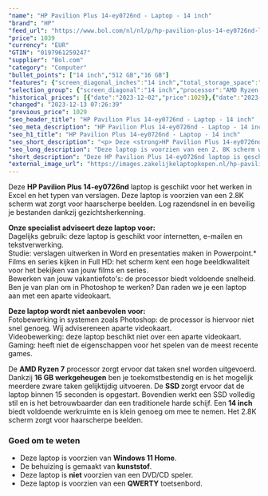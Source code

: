 ```yaml
---
"name": "HP Pavilion Plus 14-ey0726nd - Laptop - 14 inch"
"brand": "HP"
"feed_url": "https://www.bol.com/nl/nl/p/hp-pavilion-plus-14-ey0726nd-laptop-14-inch/9300000164543113"
"price": 1039
"currency": "EUR"
"GTIN": "0197961259247"
"supplier": "Bol.com"
"category": "Computer"
"bullet_points": ["14 inch","512 GB","16 GB"]
"features": {"screen_diagonal_inches":"14 inch","total_storage_space":"512 GB","memory_size":"16 GB"}
"selection_group": {"screen_diagonal":"14 inch","processor":"AMD Ryzen 7","changed_price_past_3_days":true,"product_family":"Pavilion"}
"historical_prices": [{"date":"2023-12-02","price":1029},{"date":"2023-12-13","price":1039}]
"changed": "2023-12-13 07:26:39"
"previous_price": 1029
"seo_header_title": "HP Pavilion Plus 14-ey0726nd - Laptop - 14 inch"
"seo_meta_description": "HP Pavilion Plus 14-ey0726nd - Laptop - 14 inch"
"seo_h1_title": "HP Pavilion Plus 14-ey0726nd - Laptop - 14 inch"
"seo_short_description": "<p> Deze <strong>HP Pavilion Plus 14-ey0726nd</strong> laptop is geschikt voor het werken in Excel en het typen van verslagen."
"seo_long_description": "Deze laptop is voorzien van een 2. 8K scherm wat zorgt voor haarscherpe beelden. Log razendsnel in en beveilig je bestanden dankzij gezichtsherkenning.  </p> <p> <strong>Onze specialist adviseert deze laptop voor:</strong><br /> Dagelijks gebruik: deze laptop is geschikt voor internetten, e-mailen en tekstverwerking. <br /> Studie: verslagen uitwerken in Word en presentaties maken in Powerpoint. *<br /> Films en series kijken in Full HD: het scherm kent een hoge beeldkwaliteit voor het bekijken van jouw films en series. <br /> Bewerken van jouw vakantiefoto's: de processor biedt voldoende snelheid. Ben je van plan om in Photoshop te werken? Dan raden we je een laptop aan met een aparte videokaart. </p> <p> <strong>Deze laptop wordt niet aanbevolen voor:</strong><br /> Fotobewerking in systemen zoals Photoshop: de processor is hiervoor niet snel genoeg. Wij advisereneen aparte videokaart. <br /> Videobewerking: deze laptop beschikt niet over een aparte videokaart. <br /> Gaming: heeft niet de eigenschappen voor het spelen van de meest recente games.  </p> <p> De <strong>AMD Ryzen 7</strong> processor zorgt ervoor dat taken snel worden uitgevoerd. Dankzij <strong>16 GB werkgeheugen</strong> ben je toekomstbestendig en is het mogelijk meerdere zware taken gelijktijdig uitvoeren. De <strong>SSD </strong>zorgt ervoor dat de laptop binnen 15 seconden is opgestart. Bovendien werkt een SSD volledig stil en is het betrouwbaarder dan een traditionele harde schijf. Een <strong>14 inch</strong> biedt voldoende werkruimte en is klein genoeg om mee te nemen. Het 2. 8K scherm zorgt voor haarscherpe beelden.  </p> <p> </p> <h3> Goed om te weten</h3> <p> </p> <ul> <li>Deze laptop is voorzien van <strong>Windows 11 Home</strong>. </li> <li>De behuizing is gemaakt van <strong>kunststof</strong>. </li> <li>Deze laptop is <strong>niet </strong>voorzien van een DVD/CD speler. </li> <li>Deze laptop is voorzien van een <strong>QWERTY</strong> toetsenbord. </li> </ul>"
"short_description": "Deze HP Pavilion Plus 14-ey0726nd laptop is geschikt voor het werken in Excel en het typen van verslagen. Deze laptop is voorzien van een 2.8K scherm wat zorgt voor haarscherpe beelden. Log razendsnel in en beveilig je bestanden dankzij gezichtsherkenning. Onze specialist adviseert deze laptop voor: Dagelijks gebruik: deze laptop is geschikt voor internetten, e-mailen en tekstverwerking. Studie: verslagen uitwerken in Word en presentaties maken in Powerpoint.* Films en series kijken in Full HD: het scherm kent een hoge beeldkwaliteit voor het bekijken van jouw films en series. Bewerken van jouw vakantiefoto's: de processor biedt voldoende snelheid. Ben je van plan om in Photoshop te werken? Dan raden we je een laptop aan met een aparte videokaart. Deze laptop wordt niet aanbevolen voor: Fotobewerking in systemen zoals Photoshop: de processor is hiervoor niet snel genoeg. Wij advisereneen aparte videokaart. Videobewerking: deze laptop beschikt niet over een aparte videokaart. Gaming: heeft niet de eigenschappen voor het spelen van de meest recente games. De AMD Ryzen 7 processor zorgt ervoor dat taken snel worden uitgevoerd. Dankzij 16 GB werkgeheugen ben je toekomstbestendig en is het mogelijk meerdere zware taken gelijktijdig uitvoeren. De SSD zorgt ervoor dat de laptop binnen 15 seconden is opgestart. Bovendien werkt een SSD volledig stil en is het betrouwbaarder dan een traditionele harde schijf. Een 14 inch biedt voldoende werkruimte en is klein genoeg om mee te nemen. Het 2.8K scherm zorgt voor haarscherpe beelden. Goed om te weten Deze laptop is voorzien van Windows 11 Home. De behuizing is gemaakt van kunststof. Deze laptop is niet voorzien van een DVD/CD speler. Deze laptop is voorzien van een QWERTY toetsenbord."
"external_image_url": "https://images.zakelijkelaptopkopen.nl/hp-pavilion-plus-14-ey0726nd-laptop-14-inch.webp"
---
```


<p> Deze <strong>HP Pavilion Plus 14-ey0726nd</strong> laptop is geschikt voor het werken in Excel en het typen van verslagen. Deze laptop is voorzien van een 2.8K scherm wat zorgt voor haarscherpe beelden. Log razendsnel in en beveilig je bestanden dankzij gezichtsherkenning.  </p> <p> <strong>Onze specialist adviseert deze laptop voor:</strong><br /> Dagelijks gebruik: deze laptop is geschikt voor internetten, e-mailen en tekstverwerking. <br /> Studie: verslagen uitwerken in Word en presentaties maken in Powerpoint.*<br /> Films en series kijken in Full HD: het scherm kent een hoge beeldkwaliteit voor het bekijken van jouw films en series.<br /> Bewerken van jouw vakantiefoto's: de processor biedt voldoende snelheid. Ben je van plan om in Photoshop te werken? Dan raden we je een laptop aan met een aparte videokaart. </p> <p> <strong>Deze laptop wordt niet aanbevolen voor:</strong><br /> Fotobewerking in systemen zoals Photoshop: de processor is hiervoor niet snel genoeg. Wij advisereneen aparte videokaart. <br /> Videobewerking: deze laptop beschikt niet over een aparte videokaart. <br /> Gaming: heeft niet de eigenschappen voor het spelen van de meest recente games.  </p> <p> De <strong>AMD Ryzen 7</strong> processor zorgt ervoor dat taken snel worden uitgevoerd. Dankzij <strong>16 GB werkgeheugen</strong> ben je toekomstbestendig en is het mogelijk meerdere zware taken gelijktijdig uitvoeren. De <strong>SSD </strong>zorgt ervoor dat de laptop binnen 15 seconden is opgestart. Bovendien werkt een SSD volledig stil en is het betrouwbaarder dan een traditionele harde schijf. Een <strong>14 inch</strong> biedt voldoende werkruimte en is klein genoeg om mee te nemen. Het 2.8K scherm zorgt voor haarscherpe beelden.  </p> <p>  </p> <h3> Goed om te weten</h3> <p>  </p> <ul> <li>Deze laptop is voorzien van <strong>Windows 11 Home</strong>.</li> <li>De behuizing is gemaakt van <strong>kunststof</strong>.</li> <li>Deze laptop is <strong>niet </strong>voorzien van een DVD/CD speler.</li> <li>Deze laptop is voorzien van een <strong>QWERTY</strong> toetsenbord.</li> </ul>